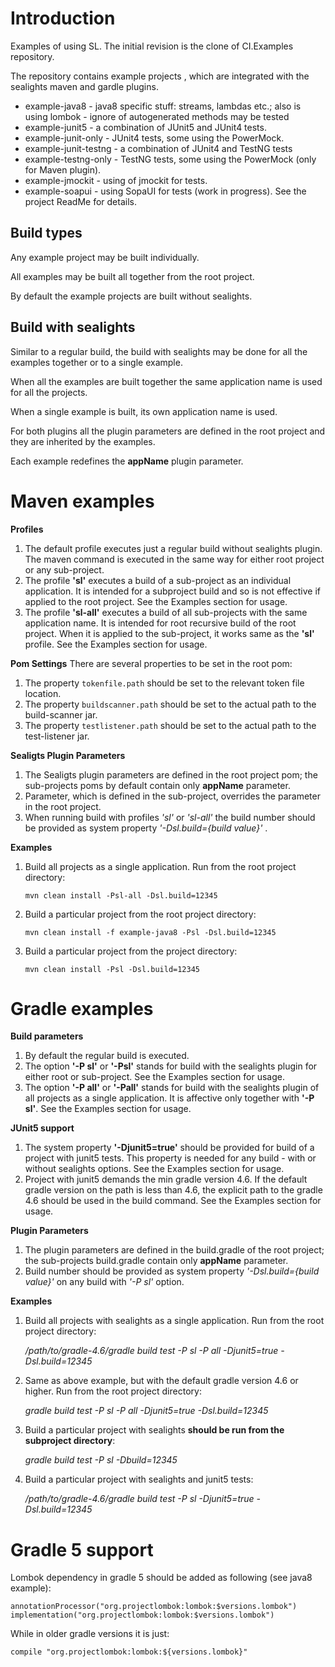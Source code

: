 Introduction
============
Examples of using SL. 
The initial revision is the clone of CI.Examples repository.

The repository contains example projects , which are integrated with the sealights maven
 and gardle plugins. 
 * example-java8 - java8 specific stuff: streams, lambdas etc.; also is using lombok - ignore of autogenerated methods may be tested
 * example-junit5 - a combination of JUnit5 and JUnit4 tests.
 * example-junit-only - JUnit4 tests, some using the PowerMock.
 * example-junit-testng - a combination of JUnit4 and TestNG tests
 * example-testng-only - TestNG tests, some using the PowerMock (only for Maven plugin).
 * example-jmockit - using of jmockit for tests.
 * example-soapui - using SopaUI for tests (work in progress). See the project ReadMe for details.

## Build types
Any example project may be built individually. 
 
All examples may be built all together from the root project.

By default the example projects are built without sealights.

## Build with sealights
Similar to a regular build, the build with sealights may be done for all the examples together
 or to a single example. 
 
When all the examples are built together the same application name is used for all the projects. 
 
When a single example is built, its own application name is used.

For both plugins all the plugin parameters are defined in the root project and they are inherited by 
the examples.

Each example redefines the **appName** plugin parameter.

Maven examples
==============
**Profiles**
1. The default profile executes just a regular build without sealights plugin.
 The maven command is executed in the same way for either root project or any sub-project.
2. The profile **'sl'** executes a build of a sub-project as an individual application. 
It is intended for a subproject build and so is not effective if applied to the root project.
See the Examples section for usage.
3. The profile **'sl-all'** executes a build of all sub-projects with the same application name. 
It is intended for root recursive build of the root project. 
When it is applied to the sub-project, it works same as the **'sl'** profile.
See the Examples section for usage.

**Pom Settings**
There are several properties to be set in the root pom:
1. The property `tokenfile.path` should be set to the relevant token file location.
2. The property `buildscanner.path` should be set to the actual path to the build-scanner jar.
3. The property `testlistener.path` should be set to the actual path to the test-listener jar.

**Sealigts Plugin Parameters** 
1. The Sealigts plugin parameters are defined in the root project pom; the sub-projects poms by default contain only **appName** parameter.
2. Parameter, which is defined in the sub-project, overrides the parameter in the root project.
3. When running build with profiles _'sl'_ or _'sl-all'_  the build number should be provided as system property
 _'-Dsl.build={build value}'_ .

**Examples**
1. Build all projects as a single application. Run from the root project directory:

       mvn clean install -Psl-all -Dsl.build=12345
2. Build a particular project from the root project directory:

       mvn clean install -f example-java8 -Psl -Dsl.build=12345  
       
3. Build a particular project from the project directory:
   
       mvn clean install -Psl -Dsl.build=12345  
   
Gradle examples
===============
**Build parameters**
1. By default the regular build is executed.
2. The option **'-P sl'** or **'-Psl'** stands for build with the sealights plugin for either root or sub-project.
See the Examples section for usage.
3. The option **'-P all'** or **'-Pall'** stands for build with the sealights plugin of all projects as a single application. 
It is affective only together with **'-P sl'**.
See the Examples section for usage.

**JUnit5 support**
1. The system property **'-Djunit5=true'** should be provided for build of a project with junit5 tests. 
This property is needed for any build - with or without sealights options.
See the Examples section for usage.
2. Project with junit5 demands the min gradle version 4.6. 
If the default gradle version on the path is less than 4.6, the explicit path to the gradle 4.6 should be used 
in the build command. See the Examples section for usage.

**Plugin Parameters** 
1. The plugin parameters are defined in the build.gradle of the root project; the sub-projects build.gradle contain only **appName** parameter.
2. Build number should be provided as system property _'-Dsl.build={build value}'_ on any build with _'-P sl'_ option.

**Examples**
1. Build all projects with sealights as a single application. Run from the root project directory:

    _/path/to/gradle-4.6/gradle build test -P sl -P all -Djunit5=true -Dsl.build=12345_
2. Same as above example, but with the default gradle version 4.6 or higher. Run from the root project directory:
    
    _gradle build test -P sl -P all -Djunit5=true -Dsl.build=12345_
3. Build a particular project with sealights **should be run from the subproject directory**:

   _gradle build test -P sl -Dbuild=12345_
 4. Build a particular project with sealights and junit5 tests:
 
    _/path/to/gradle-4.6/gradle build test -P sl -Djunit5=true -Dsl.build=12345_

Gradle 5 support
===============
Lombok dependency in gradle 5 should be added as following (see java8 example):
    
    annotationProcessor("org.projectlombok:lombok:$versions.lombok")
    implementation("org.projectlombok:lombok:$versions.lombok") 

While in older gradle versions it is just:

    compile "org.projectlombok:lombok:${versions.lombok}"

   
